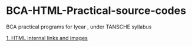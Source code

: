 # BCA-HTML-Practical-source-codes
BCA practical programs for Iyear , under TANSCHE syllabus

[1. HTML internal links and images](https://github.com/RM-SPKC/HTML-internal-links-and-images)
